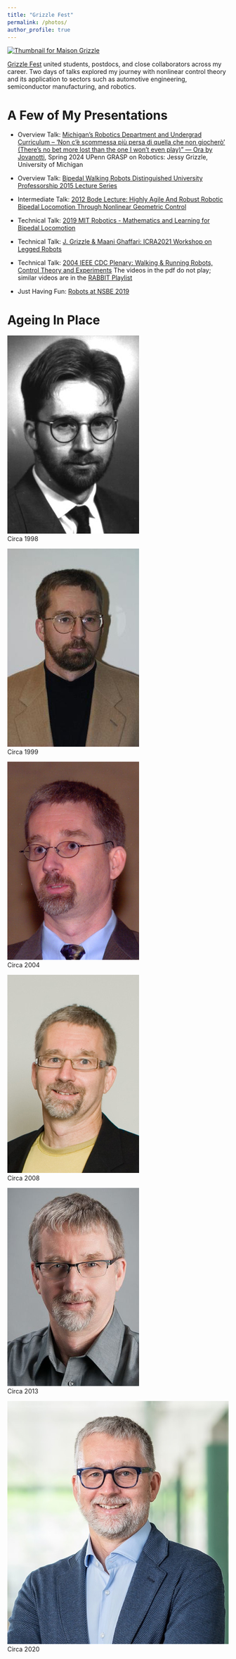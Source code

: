 ```yaml
---
title: "Grizzle Fest"
permalink: /photos/
author_profile: true
---
```


[![Thumbnail for Maison Grizzle](/images/Maison-Grizzle-for-web-high-res.png)](/images/Maison-Grizzle-for-web-high-res.png)


[Grizzle Fest](https://grizzle-fest.github.io/) united students, postdocs, and close collaborators across my career. Two days of talks explored my journey with nonlinear control theory and its application to sectors such as automotive engineering, semiconductor manufacturing, and robotics. 

# A Few of My Presentations


- Overview Talk: [Michigan’s Robotics Department and Undergrad Curriculum – ‘Non c’è scommessa più persa di quella che non giocherò’ (There’s no bet more lost than the one I won’t even play)” — Ora by Jovanotti](https://youtu.be/UjImuwlJWBM), Spring 2024 UPenn GRASP on Robotics: Jessy Grizzle, University of Michigan


- Overview Talk: [Bipedal Walking Robots Distinguished University Professorship 2015 Lecture Series](https://youtu.be/EMX7wc0vcWE)

- Intermediate Talk: [2012 Bode Lecture: Highly Agile And Robust Robotic Bipedal Locomotion Through Nonlinear Geometric Control](https://ieeecss.org/presentation/bode-lecture/highly-agile-and-robust-robotic-bipedal-locomotion-through-nonlinear)


- Technical  Talk: [2019 MIT Robotics - Mathematics and Learning for Bipedal Locomotion](https://youtu.be/rVPVZn2aNWI)

- Technical  Talk:  [J. Grizzle & Maani Ghaffari: ICRA2021 Workshop on Legged Robots](https://youtu.be/0Gg8BTs6HLY)

- Technical  Talk:  [2004 IEEE CDC Plenary: Walking & Running Robots, Control Theory and Experiments](/files/CDC_Plenary2004FullPage.pdf) The videos in the pdf do not play; similar videos are in the [RABBIT Playlist](https://www.youtube.com/playlist?list=PLFe0SMV3hBCCi9_GuVKR0pB55nyB0Oosv)

- Just Having Fun: [Robots at NSBE 2019](https://www.youtube.com/watch?v=PIY-BNn2joo)



# Ageing In Place

![Jessy Grizzle profile 1998](/images/1998.jpg)  
Circa 1998

![Jessy Grizzle profile 1999](/images/1999.jpg)  
Circa 1999

![Jessy Grizzle profile 2004](/images/2004.jpg)  
Circa 2004

![Jessy Grizzle profile 2008](/images/2008.jpg)  
Circa 2008

![Jessy Grizzle profile 2013](/images/2013.png)  
Circa 2013

![Jessy Grizzle profile 2020](/images/2020.jpg)  
Circa 2020

